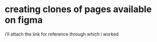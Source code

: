 # creating clones of pages available on figma

i'll attach the link for reference through which i worked